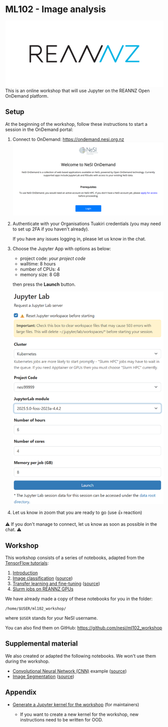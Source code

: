 # ML102 - Image analysis
![login](/images/REANNZ_logo.png)
This is an online workshop that will use Jupyter on the REANNZ Open OnDemand platform.

## Setup

At the beginning of the workshop, follow these instructions to start a session in the OnDemand portal:

1. Connect to OnDemand: https://ondemand.nesi.org.nz
 ![login](/images/login.png)


2. Authenticate with your Organisations Tuakiri credentials (you may need to set up 2FA if you haven't already).

   If you have any issues logging in, please let us know in the chat.

3. Choose the Jupyter App with options as below:

   - project code: *your project code*
   - walltime: 8 hours
   - number of CPUs: 4
   - memory size: 8 GB
   
   then press the **Launch** button.
 
   ![](/images/jupyter_options.png)

4. Let us know in zoom that you are ready to go (use 👍 reaction)

⚠️ If you don't manage to connect, let us know as soon as possible in the chat. ⚠️

## Workshop

This workshop consists of a series of notebooks, adapted from the [TensorFlow tutorials](https://www.tensorflow.org/tutorials):

1. [Introduction](notebooks/01_introduction.ipynb)
1. [Image classification](notebooks/02_classification.ipynb) ([source](https://www.tensorflow.org/tutorials/images/classification))
1. [Transfer learning and fine-tuning](notebooks/03_transfer_learning.ipynb) ([source](https://www.tensorflow.org/tutorials/images/transfer_learning))
1. [Slurm jobs on REANNZ GPUs](notebooks/04_slurm_jobs.ipynb)

We have already made a copy of these notebooks for you in the folder:

```
/home/$USER/ml102_workshop/
```

where `$USER` stands for your NeSI username.

You can also find them on GitHub: https://github.com/nesi/ml102_workshop

## Supplemental material

We also created or adapted the following notebooks.
We won't use them during the workshop.

- [Convolutional Neural Network (CNN)](notebooks/cnn.ipynb) example ([source](https://www.tensorflow.org/tutorials/images/cnn))
- [Image Segmentation](notebooks/segmentation.ipynb) ([source](https://www.tensorflow.org/tutorials/images/segmentation))

## Appendix

- [Generate a Jupyter kernel for the workshop](KERNEL.md) (for maintainers)

    - If you want to create a new kernel for the workshop, new instructions need to be written for OOD.     
